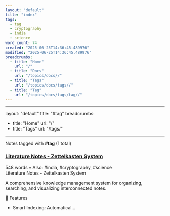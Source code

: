 ```yaml
---
layout: "default"
title: "index"
tags:
  - tag
  - cryptography
  - india
  - science
word_count: 74
created: "2025-06-25T14:36:45.489976"
modified: "2025-06-25T14:36:45.489976"
breadcrumbs:
  - title: "Home"
    url: "/"
  - title: "Docs"
    url: "/topics/docs//"
  - title: "Tags"
    url: "/topics/docs/tags//"
  - title: "Tag"
    url: "/topics/docs/tags/tag//"
---
```

---
layout: "default"
title: "#tag"
breadcrumbs:
  - title: "Home"
    url: "/"
  - title: "Tags"
    url: "/tags/"
---
Notes tagged with **#tag** (1 total)

<div class="note-grid">

<div class="note-card">
    <h3><a href="readme/">Literature Notes - Zettelkasten System</a></h3>
    <div class="note-meta">
        548 words
        • Also: #india, #cryptography, #science
    </div>
    <div class="note-excerpt">Literature Notes - Zettelkasten System

A comprehensive knowledge management system for organizing, searching, and visualizing interconnected notes.

 🧠 Features

- Smart Indexing: Automatical...</div>
</div>
</div>